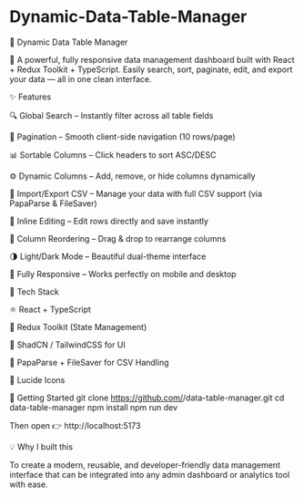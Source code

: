 # Dynamic-Data-Table-Manager

🧩 Dynamic Data Table Manager

🚀 A powerful, fully responsive data management dashboard built with React + Redux Toolkit + TypeScript.
Easily search, sort, paginate, edit, and export your data — all in one clean interface.

✨ Features

🔍 Global Search – Instantly filter across all table fields

🔢 Pagination – Smooth client-side navigation (10 rows/page)

📊 Sortable Columns – Click headers to sort ASC/DESC

⚙️ Dynamic Columns – Add, remove, or hide columns dynamically

💾 Import/Export CSV – Manage your data with full CSV support (via PapaParse & FileSaver)

📝 Inline Editing – Edit rows directly and save instantly

🧭 Column Reordering – Drag & drop to rearrange columns

🌗 Light/Dark Mode – Beautiful dual-theme interface

📱 Fully Responsive – Works perfectly on mobile and desktop

🧠 Tech Stack

⚛️ React + TypeScript

🧰 Redux Toolkit (State Management)

🎨 ShadCN / TailwindCSS for UI

📂 PapaParse + FileSaver for CSV Handling

🧩 Lucide Icons

🚀 Getting Started
git clone https://github.com/<your-username>/data-table-manager.git
cd data-table-manager
npm install
npm run dev


Then open 👉 http://localhost:5173

💡 Why I built this

To create a modern, reusable, and developer-friendly data management interface that can be integrated into any admin dashboard or analytics tool with ease.
